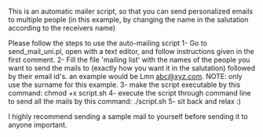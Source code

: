 This is an automatic mailer script, so that you can send personalized emails to multiple people (in this example, by changing the name in the salutation according to the receivers name)

Please follow the steps to use the auto-mailing script
1- Go to send_mail_uni.pl, open with a text editor, and follow instructions given in the first comment.
2- Fill the file 'mailing list' with the names of the people you want to send the mails to (exactly how you want it in the salutation) followed by their email id's. an example would be
Lmn	abc@xyz.com.
NOTE: only use the surname for this example.
3- make the script executable by this command:
chmod +x script.sh
4- execute the script through command line to send all the mails by this command:
./script.sh
5- sit back and relax :)

I highly recommend sending a sample mail to yourself before sending it to anyone important.

